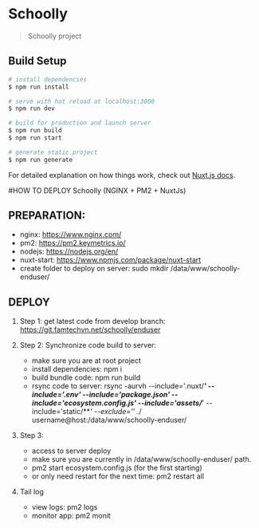 # Schoolly

> Schoolly project

## Build Setup

``` bash
# install dependencies
$ npm run install

# serve with hot reload at localhost:3000
$ npm run dev

# build for production and launch server
$ npm run build
$ npm run start

# generate static project
$ npm run generate
```

For detailed explanation on how things work, check out [Nuxt.js docs](https://nuxtjs.org).

#HOW TO DEPLOY Schoolly (NGINX + PM2 + NuxtJs)
## PREPARATION:
- nginx: https://www.nginx.com/
- pm2: https://pm2.keymetrics.io/
- nodejs: https://nodejs.org/en/
- nuxt-start: https://www.npmjs.com/package/nuxt-start
- create folder to deploy on server: sudo mkdir /data/www/schoolly-enduser/

## DEPLOY
1. Step 1: get latest code from develop branch: https://git.famtechvn.net/schoolly/enduser
2. Step 2: Synchronize code build to server:
    - make sure you are at root project
    - install dependencies: npm i
    - build bundle code: npm run build
    - rsync code to server: rsync -aurvh --include='.nuxt/***' --include='.env' --include='package.json' --include='ecosystem.config.js' --include='assets/***' --include='static/***' --exclude='*' ./ username@host:/data/www/schoolly-enduser/
    
3. Step 3:
   - access to server deploy
   - make sure you are currently in /data/www/schoolly-enduser/ path.
   - pm2 start ecosystem.config.js (for the first starting)
   - or only need restart for the next time: pm2 restart all

4. Tail log
    - view logs: pm2 logs
    - monitor app: pm2 monit

